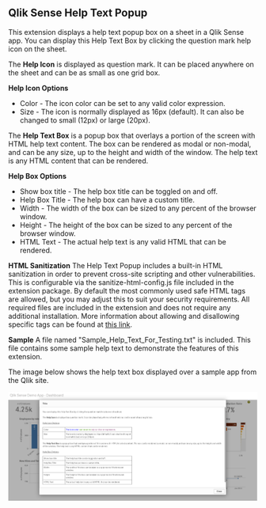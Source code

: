 
## Qlik Sense Help Text Popup ##

This extension displays a help text popup box on a sheet in a Qlik Sense app. You can display this Help Text Box by clicking the question mark help icon on the sheet. 

The **Help Icon** is displayed as question mark. It can be placed anywhere on the sheet and can be as small as one grid box.

__Help Icon Options__
 - Color - The icon color can be set to any valid color expression.
 - Size - The icon is normally displayed as 16px (default). It can also be changed to small (12px) or large (20px).

The **Help Text Box** is a popup box that overlays a portion of the screen with HTML help text content. The box can be rendered as modal or non-modal, and can be any size, up to the height and width of the window. The help text is any HTML content that can be rendered.

__Help Box Options__

 - Show box title - The help box title can be toggled on and off.
 - Help Box Title - The help box can have a custom title.
 - Width - The width of the box can be sized to any percent of the browser window.
 - Height - The height of the box can be sized to any percent of the browser window.
 - HTML Text - The actual help text is any valid HTML that can be rendered.

__HTML Sanitization__
The Help Text Popup includes a built-in HTML sanitization in order to prevent cross-site scripting and other vulnerabilities. This is configurable via the sanitize-html-config.js file included in the extension package. By default the most commonly used safe HTML tags are allowed, but you may adjust this to suit your security requirements. All required files are included in the extension and does not require any additional installation. More information about allowing and disallowing specific tags can be found at [this link](https://github.com/apostrophecms/sanitize-html). 

__Sample__
A file named 	"Sample_Help_Text_For_Testing.txt" is included. This file contains some sample help text to demonstrate the features of this extension.

The image below shows the help text box displayed over a sample app from the Qlik site.

![](/Help-Text-Popup.PNG)
